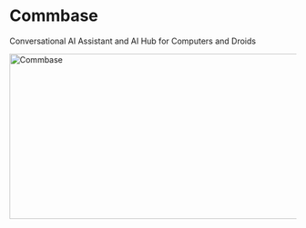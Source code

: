 # Commbase
Conversational AI Assistant and AI Hub for Computers and Droids

<img alt="Commbase" src="./commbase.png?raw=true" width="550" height="291" />
